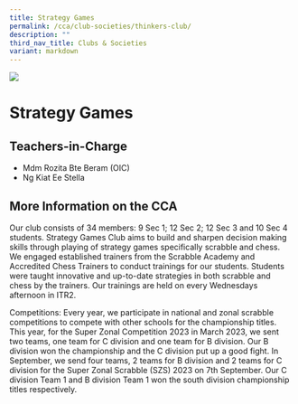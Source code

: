 ```yaml
---
title: Strategy Games
permalink: /cca/club-societies/thinkers-club/
description: ""
third_nav_title: Clubs & Societies
variant: markdown
---
```

![](/images/CCA/strategygames.jpg)


Strategy Games
==============

**Teachers-in-Charge**
----------------------

*   Mdm Rozita Bte Beram (OIC)
*   Ng Kiat Ee Stella


**More Information on the CCA**
-------------------------------

Our club consists of 34 members: 9 Sec 1; 12 Sec 2; 12 Sec 3 and 10 Sec 4 students. Strategy Games Club aims to build and sharpen decision making skills through playing of strategy games specifically scrabble and chess. We engaged established trainers from the Scrabble Academy and Accredited Chess Trainers to conduct trainings for our students. Students were taught innovative and up-to-date strategies in both scrabble and chess by the trainers. Our trainings are held on every Wednesdays afternoon in ITR2. 

Competitions:
Every year, we participate in national and zonal scrabble competitions to compete with other schools for the championship titles. This year, for the Super Zonal Competition 2023 in March 2023, we sent two teams, one team for C division and one team for B division. Our B division won the championship and the C division put up a good fight. 
In September, we send four teams, 2 teams for B division and 2 teams for C division for the Super Zonal Scrabble (SZS) 2023 on 7th September. 
Our C division Team 1 and B division Team 1 won the south division championship titles respectively.
